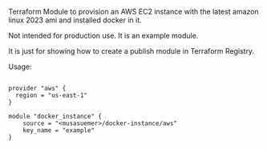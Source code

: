 Terraform Module to provision an AWS EC2 instance with the latest amazon linux 2023 ami and installed docker in it.

Not intended for production use. It is an example module.

It is just for showing how to create a publish module in Terraform Registry.

Usage:

```hcl

provider "aws" {
  region = "us-east-1"
}

module "docker_instance" {
    source = "<musasuemer>/docker-instance/aws"
    key_name = "example"
}
```
